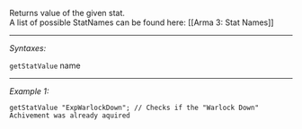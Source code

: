 Returns value of the given stat.<br>
A list of possible StatNames can be found here: [[Arma 3: Stat Names]]


---
*Syntaxes:*

`getStatValue` name

---
*Example 1:*

```sqf
getStatValue "ExpWarlockDown"; // Checks if the "Warlock Down" Achivement was already aquired
```